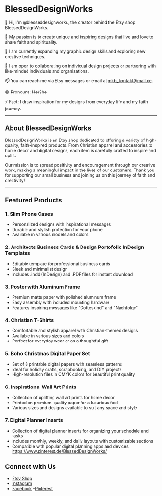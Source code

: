 # BlessedDesignWorks

👋 Hi, I'm @blesseddesignworks, the creator behind the Etsy shop BlessedDesignWorks.

👀 My passion is to create unique and inspiring designs that live and love to share faith and spirituality.

🌱 I am currently expanding my graphic design skills and exploring new creative techniques.

💞️ I am open to collaborating on individual design projects or partnering with like-minded individuals and organisations.

📫 You can reach me via Etsy messages or email at [mkb_kontakt@mail.de](mailto:mkb_kontakt@mail.de).

😄 Pronouns: He/She

⚡ Fact: I draw inspiration for my designs from everyday life and my faith journey.

---

## About BlessedDesignWorks

BlessedDesignWorks is an Etsy shop dedicated to offering a variety of high-quality, faith-inspired products. 
From Christian apparel and accessories to home decor and digital designs, each item is carefully crafted to inspire and uplift. 

Our mission is to spread positivity and encouragement through our creative work, making a meaningful impact in the lives of our customers. 
Thank you for supporting our small business and joining us on this journey of faith and creativity!

---

## Featured Products

### 1. Slim Phone Cases
- Personalized designs with inspirational messages
- Durable and stylish protection for your phone
- Available in various models and colors

### 2. Architects Business Cards & Design Portofolio InDesign Templates
- Editable template for professional business cards
- Sleek and minimalist design
- Includes .indd (InDesign) and .PDF files for instant download

### 3. Poster with Aluminum Frame
- Premium matte paper with polished aluminum frame
- Easy assembly with included mounting hardware
- Features inspiring messages like "Gotteskind" and "Nachfolge"

### 4. Christian T-Shirts
- Comfortable and stylish apparel with Christian-themed designs
- Available in various sizes and colors
- Perfect for everyday wear or as a thoughtful gift

### 5. Boho Christmas Digital Paper Set
- Set of 8 printable digital papers with seamless patterns
- Ideal for holiday crafts, scrapbooking, and DIY projects
- High-resolution files in CMYK colors for beautiful print quality

### 6. Inspirational Wall Art Prints
- Collection of uplifting wall art prints for home decor
- Printed on premium-quality paper for a luxurious feel
- Various sizes and designs available to suit any space and style

### 7. Digital Planner Inserts
- Collection of digital planner inserts for organizing your schedule and tasks
- Includes monthly, weekly, and daily layouts with customizable sections
- Compatible with popular digital planning apps and devices
https://www.pinterest.de/BlessedDesignWorks/
## Connect with Us

- [Etsy Shop](https://blesseddesignworks.etsy.com)
- [Instagram](https://www.instagram.com/blesseddesignworks/)
- [Facebook](https://www.facebook.com/blesseddesignworks)
-[Pinterest](https://www.pinterest.de/BlessedDesignWorks/)


